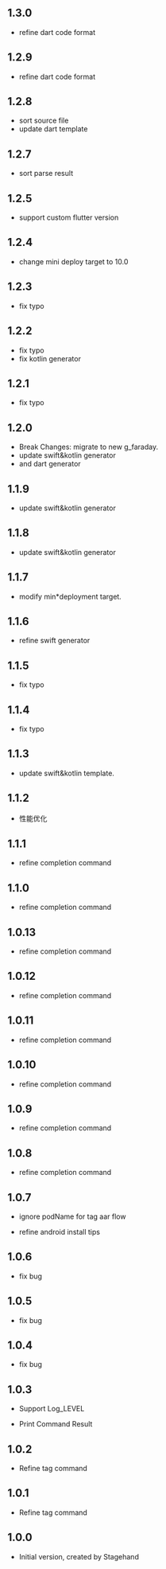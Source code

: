 ## 1.3.0

* refine dart code format
  
## 1.2.9

* refine dart code format
  
## 1.2.8

* sort source file
* update dart template
  
## 1.2.7

* sort parse result
  
## 1.2.5

* support custom flutter version

## 1.2.4

* change mini deploy target to 10.0

## 1.2.3

* fix typo

## 1.2.2

* fix typo
* fix kotlin generator

## 1.2.1

* fix typo

## 1.2.0

* Break Changes: migrate to new g_faraday.
* update swift&kotlin generator
* and dart generator

## 1.1.9

* update swift&kotlin generator

## 1.1.8

* update swift&kotlin generator

## 1.1.7

* modify min*deployment target.

## 1.1.6

* refine swift generator

## 1.1.5

* fix typo

## 1.1.4

* fix typo

## 1.1.3

* update swift&kotlin template.

## 1.1.2

* 性能优化

## 1.1.1

* refine completion command

## 1.1.0

* refine completion command

## 1.0.13

* refine completion command

## 1.0.12

* refine completion command

## 1.0.11

* refine completion command

## 1.0.10

* refine completion command

## 1.0.9

* refine completion command

## 1.0.8

* refine completion command

## 1.0.7

* ignore podName for tag aar flow

* refine android install tips

## 1.0.6

* fix bug

## 1.0.5

* fix bug

## 1.0.4

* fix bug

## 1.0.3

* Support Log_LEVEL

* Print Command Result

## 1.0.2

* Refine tag command

## 1.0.1

* Refine tag command

## 1.0.0

* Initial version, created by Stagehand
